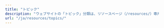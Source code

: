 ```yaml
---
title: "トピック"
description: "ウェブサイトの「トピック」分類は、リソースページ（/resources/）専用の幅広いトピックをカテゴライズしています。この組織枠組みは、様々な情報リソースの発見とアクセスを効率化するように設計されており、ユーザーがサイトのリソースセクション内の関連コンテンツを迅速かつ効果的に見つけられるようにしています。"
url: "/ja/resources/topics/"
---
```

